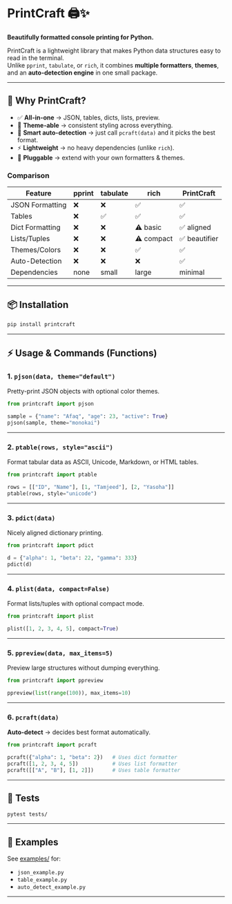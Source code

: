 # PrintCraft 🖨️✨
**Beautifully formatted console printing for Python.**

PrintCraft is a lightweight library that makes Python data structures easy to read in the terminal.  
Unlike `pprint`, `tabulate`, or `rich`, it combines **multiple formatters**, **themes**, and an **auto-detection engine** in one small package.

---

## 🚀 Why PrintCraft?
- ✅ **All-in-one** → JSON, tables, dicts, lists, preview.
- 🎨 **Theme-able** → consistent styling across everything.
- 🤖 **Smart auto-detection** → just call `pcraft(data)` and it picks the best format.
- ⚡ **Lightweight** → no heavy dependencies (unlike `rich`).
- 🧩 **Pluggable** → extend with your own formatters & themes.

### Comparison
| Feature             | pprint | tabulate | rich | **PrintCraft** |
|---------------------|--------|----------|------|----------------|
| JSON Formatting     | ❌      | ❌        | ✅   | ✅ |
| Tables              | ❌      | ✅        | ✅   | ✅ |
| Dict Formatting     | ❌      | ❌        | ⚠️ basic | ✅ aligned |
| Lists/Tuples        | ❌      | ❌        | ⚠️ compact | ✅ beautifier |
| Themes/Colors       | ❌      | ❌        | ✅   | ✅ |
| Auto-Detection      | ❌      | ❌        | ❌   | ✅ |
| Dependencies        | none   | small    | large| minimal |

---

## 📦 Installation
```bash
pip install printcraft
```

---

## ⚡ Usage & Commands (Functions)

### 1. `pjson(data, theme="default")`
Pretty-print JSON objects with optional color themes.  
```python
from printcraft import pjson

sample = {"name": "Afaq", "age": 23, "active": True}
pjson(sample, theme="monokai")
```

---

### 2. `ptable(rows, style="ascii")`
Format tabular data as ASCII, Unicode, Markdown, or HTML tables.  
```python
from printcraft import ptable

rows = [["ID", "Name"], [1, "Tamjeed"], [2, "Yasoha"]]
ptable(rows, style="unicode")
```

---

### 3. `pdict(data)`
Nicely aligned dictionary printing.  
```python
from printcraft import pdict

d = {"alpha": 1, "beta": 22, "gamma": 333}
pdict(d)
```

---

### 4. `plist(data, compact=False)`
Format lists/tuples with optional compact mode.  
```python
from printcraft import plist

plist([1, 2, 3, 4, 5], compact=True)
```

---

### 5. `ppreview(data, max_items=5)`
Preview large structures without dumping everything.  
```python
from printcraft import ppreview

ppreview(list(range(100)), max_items=10)
```

---

### 6. `pcraft(data)`
**Auto-detect** → decides best format automatically.  
```python
from printcraft import pcraft

pcraft({"alpha": 1, "beta": 2})   # Uses dict formatter
pcraft([1, 2, 3, 4, 5])           # Uses list formatter
pcraft([["A", "B"], [1, 2]])      # Uses table formatter
```

---

## 🧪 Tests
```bash
pytest tests/
```

---

## 📖 Examples
See [examples/](examples) for:  
- `json_example.py`  
- `table_example.py`  
- `auto_detect_example.py`  

---

